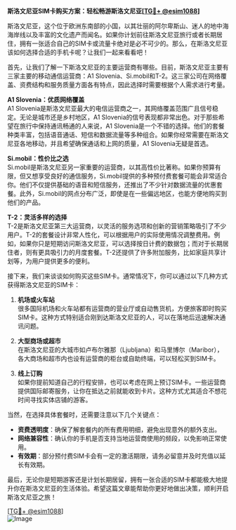 **斯洛文尼亚SIM卡购买方案：轻松畅游斯洛文尼亚[[TG💪+ @esim1088](https://t.me/s/esim1088)]**

斯洛文尼亚，这个位于欧洲东南部的小国，以其壮丽的阿尔卑斯山、迷人的地中海海岸线以及丰富的文化遗产而闻名。如果你计划前往斯洛文尼亚旅行或者长期居住，拥有一张适合自己的SIM卡或流量卡绝对是必不可少的。那么，在斯洛文尼亚该如何选择合适的手机卡呢？让我们一起来看看吧！

首先，让我们了解一下斯洛文尼亚的主要运营商有哪些。目前，斯洛文尼亚主要有三家主要的移动通信运营商：A1 Slovenia、Si.mobil和T-2。这三家公司在网络覆盖、资费结构和服务质量方面各有特点，因此选择时需要根据个人需求进行考量。

**A1 Slovenia：优质网络覆盖**  
A1 Slovenia是斯洛文尼亚最大的电信运营商之一，其网络覆盖范围广且信号稳定。无论是城市还是乡村地区，A1 Slovenia的信号表现都非常出色。对于那些希望在旅行中保持通讯畅通的人来说，A1 Slovenia是一个不错的选择。他们的套餐种类丰富，包括语音通话、短信和数据流量等多种组合。如果你经常需要在斯洛文尼亚各地移动，并且希望确保通话和上网的质量，A1 Slovenia无疑是首选。

**Si.mobil：性价比之选**  
Si.mobil是斯洛文尼亚另一家重要的运营商，以其高性价比著称。如果你预算有限，但又想享受良好的通信服务，Si.mobil提供的多种预付费套餐可能会非常适合你。他们不仅提供基础的语音和短信服务，还推出了不少针对数据流量的优惠套餐。此外，Si.mobil的网点分布广泛，即使是在一些偏远地区，也能方便地购买到他们的产品。

**T-2：灵活多样的选择**  
T-2是斯洛文尼亚第三大运营商，以灵活的服务选项和创新的营销策略吸引了不少用户。T-2的套餐设计非常人性化，可以根据用户的实际使用情况调整费用。例如，如果你只是短期访问斯洛文尼亚，可以选择按日计费的数据包；而对于长期居住者，则有更具吸引力的月度套餐。T-2还提供了许多附加服务，比如家庭共享计划等，为用户提供更多的便利。

接下来，我们来谈谈如何购买这些SIM卡。通常情况下，你可以通过以下几种方式获得斯洛文尼亚的SIM卡：

1. **机场或火车站**  
   很多国际机场和火车站都有运营商的营业厅或自动售货机，方便旅客即时购买SIM卡。这种方式特别适合刚到达斯洛文尼亚的人，可以在落地后迅速解决通讯问题。

2. **大型商场或超市**  
   在斯洛文尼亚的大城市如卢布尔雅那（Ljubljana）和马里博尔（Maribor），各大商场和超市内也设有运营商的柜台或自助终端，可以轻松买到SIM卡。

3. **线上订购**  
   如果你提前知道自己的行程安排，也可以考虑在网上预订SIM卡。一些运营商提供国际邮寄服务，让你在抵达之前就能收到卡片。这种方式尤其适合不想花时间寻找实体店铺的游客。

当然，在选择具体套餐时，还需要注意以下几个关键点：

- **资费透明度**：确保了解套餐内的所有费用明细，避免出现意外的额外支出。
- **网络兼容性**：确认你的手机是否支持当地运营商使用的频段，以免影响正常使用。
- **有效期**：部分预付费SIM卡会有一定的激活期限，请务必留意并及时充值以延长有效期。

最后，无论你是短期游客还是计划长期居留，拥有一张合适的SIM卡都能极大地提升你在斯洛文尼亚的生活体验。希望这篇文章能帮助你更好地做出决策，顺利开启斯洛文尼亚之旅！

[[TG💪+ @esim1088](https://t.me/s/esim1088)]  
![Image](https://i.postimg.cc/4NQfJmqS/Snipaste-2025-05-13-00-14-12.png)